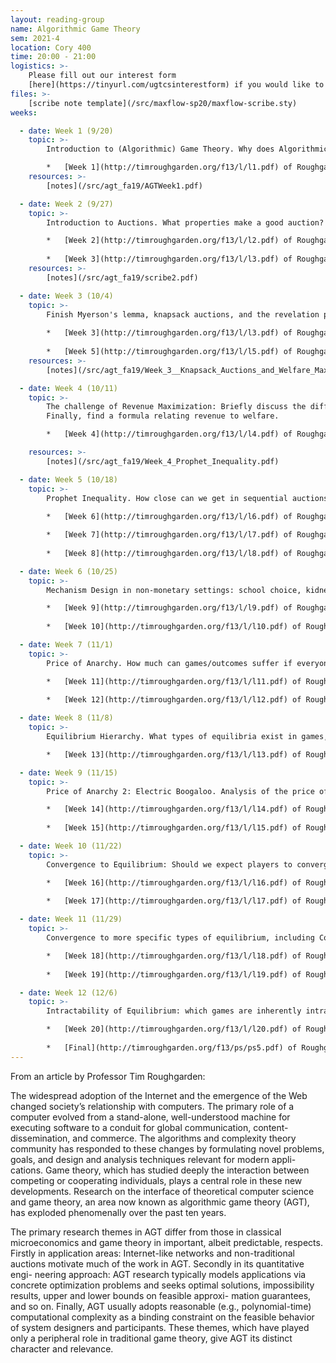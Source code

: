 ```yaml
---
layout: reading-group
name: Algorithmic Game Theory
sem: 2021-4
location: Cory 400
time: 20:00 - 21:00
logistics: >-
    Please fill out our interest form 
    [here](https://tinyurl.com/ugtcsinterestform) if you would like to join this reading group
files: >- 
    [scribe note template](/src/maxflow-sp20/maxflow-scribe.sty)
weeks:

  - date: Week 1 (9/20)
    topic: >-
        Introduction to (Algorithmic) Game Theory. Why does Algorithmic Game Theory Matter?

        *   [Week 1](http://timroughgarden.org/f13/l/l1.pdf) of Roughgarden’s AGT.
    resources: >-
        [notes](/src/agt_fa19/AGTWeek1.pdf) 

  - date: Week 2 (9/27)
    topic: >-
        Introduction to Auctions. What properties make a good auction? Vickrey, Sponsored Search, and Myerson’s Lemma.

        *   [Week 2](http://timroughgarden.org/f13/l/l2.pdf) of Roughgarden’s AGT.
  
        *   [Week 3](http://timroughgarden.org/f13/l/l3.pdf) of Roughgarden’s AGT.
    resources: >-
        [notes](/src/agt_fa19/scribe2.pdf) 

  - date: Week 3 (10/4)
    topic: >-
        Finish Myerson's lemma, knapsack auctions, and the revelation principle.
  
        *   [Week 3](http://timroughgarden.org/f13/l/l3.pdf) of Roughgarden’s AGT.
        
        *   [Week 5](http://timroughgarden.org/f13/l/l5.pdf) of Roughgarden’s AGT.
    resources: >-
        [notes](/src/agt_fa19/Week_3__Knapsack_Auctions_and_Welfare_Maximization__agt_f19_.pdf) 

  - date: Week 4 (10/11)
    topic: >-
        The challenge of Revenue Maximization: Briefly discuss the difference between revenue maximization and welfare maximization, then talk about the revelation principle. 
        Finally, find a formula relating revenue to welfare.

        *   [Week 4](http://timroughgarden.org/f13/l/l4.pdf) of Roughgarden’s AGT.

    resources: >- 
        [notes](/src/agt_fa19/Week_4_Prophet_Inequality.pdf) 

  - date: Week 5 (10/18)
    topic: >-
        Prophet Inequality. How close can we get in sequential auctions to oracle optimality? Discuss interesting single-item auctions with Prophet Inequality, and introduce Bulow-Klemperer. Multi-parameter Mechanism Design, and VCG Mechanism. Can we find desirable auctions when demand is multi-parametered? Using VCG, we look at Combinatorial Auctions. Find interesting problems from psets online to discuss.
        
        *   [Week 6](http://timroughgarden.org/f13/l/l6.pdf) of Roughgarden’s AGT.

        *   [Week 7](http://timroughgarden.org/f13/l/l7.pdf) of Roughgarden’s AGT.
        
        *   [Week 8](http://timroughgarden.org/f13/l/l8.pdf) of Roughgarden’s AGT.

  - date: Week 6 (10/25)
    topic: >-
        Mechanism Design in non-monetary settings: school choice, kidney exchange, stable matching, etc. Briefly, we discuss the Clinching Auction.

        *   [Week 9](http://timroughgarden.org/f13/l/l9.pdf) of Roughgarden’s AGT.
        
        *   [Week 10](http://timroughgarden.org/f13/l/l10.pdf) of Roughgarden’s AGT.

  - date: Week 7 (11/1)
    topic: >-
        Price of Anarchy. How much can games/outcomes suffer if everyone decides to act selfishly instead of working together? We revisit Braess’ Paradox, and find tighter bounds on the Price of Anarchy. We introduce the Atomic Selfish Routing game.

        *   [Week 11](http://timroughgarden.org/f13/l/l11.pdf) of Roughgarden’s AGT.
        
        *   [Week 12](http://timroughgarden.org/f13/l/l12.pdf) of Roughgarden’s AGT.

  - date: Week 8 (11/8)
    topic: >-
        Equilibrium Hierarchy. What types of equilibria exist in games, and how can we think about them? Find interesting problems from psets online to discuss.

        *   [Week 13](http://timroughgarden.org/f13/l/l13.pdf) of Roughgarden’s AGT.

  - date: Week 9 (11/15)
    topic: >-
        Price of Anarchy 2: Electric Boogaloo. Analysis of the price of different forms of equilibria.

        *   [Week 14](http://timroughgarden.org/f13/l/l14.pdf) of Roughgarden’s AGT.
        
        *   [Week 15](http://timroughgarden.org/f13/l/l15.pdf) of Roughgarden’s AGT.

  - date: Week 10 (11/22)
    topic: >-
        Convergence to Equilibrium: Should we expect players to converge towards an equilibrium? How quickly? Under what circumstances? Lecture 17 is on the Experts algorithm, but we won’t discuss it much because it’s covered in CS 170.

        *   [Week 16](http://timroughgarden.org/f13/l/l16.pdf) of Roughgarden’s AGT.
        
        *   [Week 17](http://timroughgarden.org/f13/l/l17.pdf) of Roughgarden’s AGT.

  - date: Week 11 (11/29)
    topic: >-
        Convergence to more specific types of equilibrium, including Correlated Equilibrium and Mixed Nash Equilibrium. We’ll look at Minimax, Max Cut, and Congestion problems.

        *   [Week 18](http://timroughgarden.org/f13/l/l18.pdf) of Roughgarden’s AGT.
        
        *   [Week 19](http://timroughgarden.org/f13/l/l19.pdf) of Roughgarden’s AGT.

  - date: Week 12 (12/6)
    topic: >-
        Intractability of Equilibrium: which games are inherently intractable in terms of finding equilibria? Wrapup, with look at take-home final.

        *   [Week 20](http://timroughgarden.org/f13/l/l20.pdf) of Roughgarden’s AGT.
        
        *   [Final](http://timroughgarden.org/f13/ps/ps5.pdf) of Roughgarden’s AGT.
---
```


From an article by Professor Tim Roughgarden:

The widespread adoption of the Internet and the emergence of the Web changed society’s relationship with computers. 
The primary role of a computer evolved from a stand-alone, well-understood machine for executing software to a conduit for global communication, content-dissemination, and commerce. 
The algorithms and complexity theory community has responded to these changes by formulating novel problems, goals, and design and analysis techniques relevant for modern appli- cations. 
Game theory, which has studied deeply the interaction between competing or cooperating individuals, plays a central role in these new developments. 
Research on the interface of theoretical computer science and game theory, an area now known as algorithmic game theory (AGT), has exploded phenomenally over the past ten years.

The primary research themes in AGT differ from those in classical microeconomics and game theory in important, albeit predictable, respects. 
Firstly in application areas: Internet-like networks and non-traditional auctions motivate much of the work in AGT. 
Secondly in its quantitative engi- neering approach: AGT research typically models applications via concrete optimization problems and seeks optimal solutions, impossibility results, upper and lower bounds on feasible approxi- mation guarantees, and so on. 
Finally, AGT usually adopts reasonable (e.g., polynomial-time) computational complexity as a binding constraint on the feasible behavior of system designers and participants. 
These themes, which have played only a peripheral role in traditional game theory, give AGT its distinct character and relevance.
